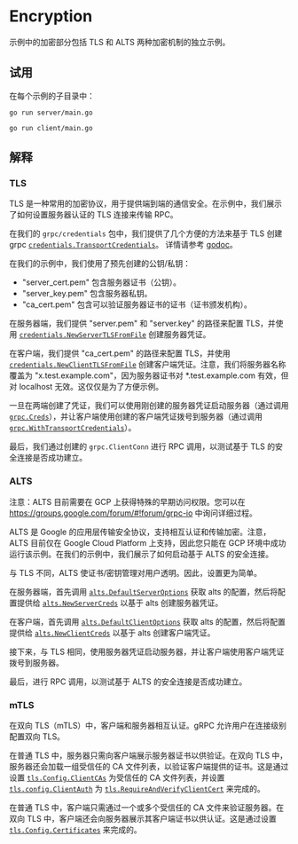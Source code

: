 # Encryption

示例中的加密部分包括 TLS 和 ALTS 两种加密机制的独立示例。

## 试用

在每个示例的子目录中：

```
go run server/main.go
```

```
go run client/main.go
```

## 解释

### TLS

TLS 是一种常用的加密协议，用于提供端到端的通信安全。在示例中，我们展示了如何设置服务器认证的 TLS 连接来传输 RPC。

在我们的 `grpc/credentials` 包中，我们提供了几个方便的方法来基于 TLS 创建 grpc
[`credentials.TransportCredentials`](https://godoc.org/google.golang.org/grpc/credentials#TransportCredentials)。
详情请参考 [godoc](https://godoc.org/google.golang.org/grpc/credentials)。

在我们的示例中，我们使用了预先创建的公钥/私钥：
* "server_cert.pem" 包含服务器证书（公钥）。
* "server_key.pem" 包含服务器私钥。
* "ca_cert.pem" 包含可以验证服务器证书的证书（证书颁发机构）。

在服务器端，我们提供 "server.pem" 和 "server.key" 的路径来配置 TLS，并使用
[`credentials.NewServerTLSFromFile`](https://godoc.org/google.golang.org/grpc/credentials#NewServerTLSFromFile)
创建服务器凭证。

在客户端，我们提供 "ca_cert.pem" 的路径来配置 TLS，并使用
[`credentials.NewClientTLSFromFile`](https://godoc.org/google.golang.org/grpc/credentials#NewClientTLSFromFile)
创建客户端凭证。注意，我们将服务器名称覆盖为 "x.test.example.com"，因为服务器证书对 *.test.example.com 有效，但对 localhost 无效。这仅仅是为了方便示例。

一旦在两端创建了凭证，我们可以使用刚创建的服务器凭证启动服务器（通过调用
[`grpc.Creds`](https://godoc.org/google.golang.org/grpc#Creds)），并让客户端使用创建的客户端凭证拨号到服务器（通过调用
[`grpc.WithTransportCredentials`](https://godoc.org/google.golang.org/grpc#WithTransportCredentials)）。

最后，我们通过创建的 `grpc.ClientConn` 进行 RPC 调用，以测试基于 TLS 的安全连接是否成功建立。

### ALTS
注意：ALTS 目前需要在 GCP 上获得特殊的早期访问权限。您可以在 https://groups.google.com/forum/#!forum/grpc-io 中询问详细过程。

ALTS 是 Google 的应用层传输安全协议，支持相互认证和传输加密。注意，ALTS 目前仅在 Google Cloud Platform 上支持，因此您只能在 GCP 环境中成功运行该示例。在我们的示例中，我们展示了如何启动基于 ALTS 的安全连接。

与 TLS 不同，ALTS 使证书/密钥管理对用户透明。因此，设置更为简单。

在服务器端，首先调用
[`alts.DefaultServerOptions`](https://godoc.org/google.golang.org/grpc/credentials/alts#DefaultServerOptions)
获取 alts 的配置，然后将配置提供给
[`alts.NewServerCreds`](https://godoc.org/google.golang.org/grpc/credentials/alts#NewServerCreds)
以基于 alts 创建服务器凭证。

在客户端，首先调用
[`alts.DefaultClientOptions`](https://godoc.org/google.golang.org/grpc/credentials/alts#DefaultClientOptions)
获取 alts 的配置，然后将配置提供给
[`alts.NewClientCreds`](https://godoc.org/google.golang.org/grpc/credentials/alts#NewClientCreds)
以基于 alts 创建客户端凭证。

接下来，与 TLS 相同，使用服务器凭证启动服务器，并让客户端使用客户端凭证拨号到服务器。

最后，进行 RPC 调用，以测试基于 ALTS 的安全连接是否成功建立。

### mTLS

在双向 TLS（mTLS）中，客户端和服务器相互认证。gRPC 允许用户在连接级别配置双向 TLS。

在普通 TLS 中，服务器只需向客户端展示服务器证书以供验证。在双向 TLS 中，服务器还会加载一组受信任的 CA 文件列表，以验证客户端提供的证书。这是通过设置
[`tls.Config.ClientCAs`](https://pkg.go.dev/crypto/tls#Config.ClientCAs)
为受信任的 CA 文件列表，并设置
[`tls.config.ClientAuth`](https://pkg.go.dev/crypto/tls#Config.ClientAuth)
为 [`tls.RequireAndVerifyClientCert`](https://pkg.go.dev/crypto/tls#RequireAndVerifyClientCert) 来完成的。

在普通 TLS 中，客户端只需通过一个或多个受信任的 CA 文件来验证服务器。在双向 TLS 中，客户端还会向服务器展示其客户端证书以供认证。这是通过设置
[`tls.Config.Certificates`](https://pkg.go.dev/crypto/tls#Config.Certificates) 来完成的。

